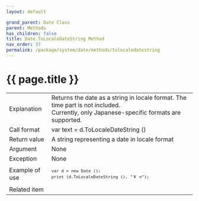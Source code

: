 ```yaml
---
layout: default

grand_parent: Date Class
parent: Methods
has_children: false
title: Date.ToLocaleDateString Method
nav_order: 37
permalink: /package/system/date/methods/tolocaledatestring
---
```

# {{ page.title }}


<table>
  <tr>
    <td>Explanation</td>
    <td colspan="2">Returns the date as a string in locale format. The time part is not included.<br>Currently, only Japanese-specific formats are supported.</td>
  </tr>
  <tr>
    <td>Call format</td>
    <td colspan="2">var text = d.ToLocaleDateString ()</td>
  </tr>
  <tr>
    <td>Return value</td>
    <td colspan="2">A string representing a date in locale format</td>
  </tr>  
  <tr>
    <td>Argument</td>
    <td colspan="2">None</td>
  </tr>
  <tr>
    <td>Exception</td>
    <td colspan="2">None</td>
  </tr>
  <tr>
    <td>Example of use</td>
    <td colspan="2"><code><pre>var d = new Date ();
print (d.ToLocaleDateString (), "￥ n");</pre></code></td>
  </tr>
  <tr>
    <td>Related item</td>
    <td colspan="2"></td>
  </tr>
</table>





